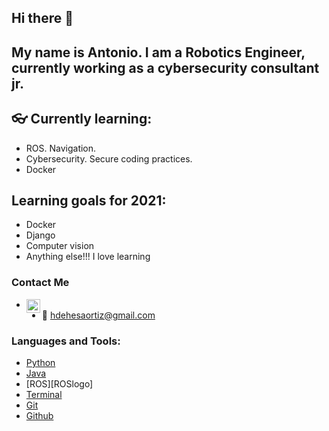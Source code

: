 ## Hi there 👋
## My name is Antonio. I am a Robotics Engineer, currently working as a cybersecurity consultant jr.
## 👓 Currently learning: 
* ROS. Navigation.
* Cybersecurity. Secure coding practices. 
* Docker

## Learning goals for 2021: 
* Docker
* Django
* Computer vision
* Anything else!!! I love learning

### Contact Me
* [<img align="left" alt="codeSTACKr | LinkedIn" width="22px" src="https://cdn.jsdelivr.net/npm/simple-icons@v3/icons/linkedin.svg" />][linkedin]
* 📧 hdehesaortiz@gmail.com


### Languages and Tools:
* [Python][Pylogo]
* [Java][Jalogo]
* [ROS][ROSlogo]
* [Terminal][Terlogo]
* [Git][Gitlogo]
* [Github][GHlogo]


<!--
**AntonioDehesa/AntonioDehesa** is a ✨ _special_ ✨ repository because its `README.md` (this file) appears on your GitHub profile.

Here are some ideas to get you started:

- 🔭 I’m currently working on ...
- 🌱 I’m currently learning ...
- 👯 I’m looking to collaborate on ...
- 🤔 I’m looking for help with ...
- 💬 Ask me about ...
- 📫 How to reach me: ...
- ⚡ Fun fact: ...
-->

[linkedin]: https://www.linkedin.com/in/heriberto-antonio-dehesa-ortiz-847995153/
[Gitlogo]: https
[GHlogo]: https
[Pylogo]: https
[Jalogo]: https
[Terlogo]: https:
[Gitlogo]: https: